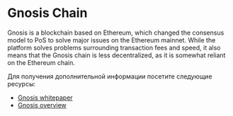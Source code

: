# Gnosis Chain

Gnosis is a blockchain based on Ethereum, which changed the consensus model to PoS to solve major issues on the Ethereum mainnet. While the platform solves problems surrounding transaction fees and speed, it also means that the Gnosis chain is less decentralized, as it is somewhat reliant on the Ethereum chain.

Для получения дополнительной информации посетите следующие ресурсы:

- [Gnosis whitepaper](https://blockchainlab.com/pdf/gnosis_whitepaper.pdf)
- [Gnosis overview](https://developers.gnosischain.com/#gnosis-chain)
